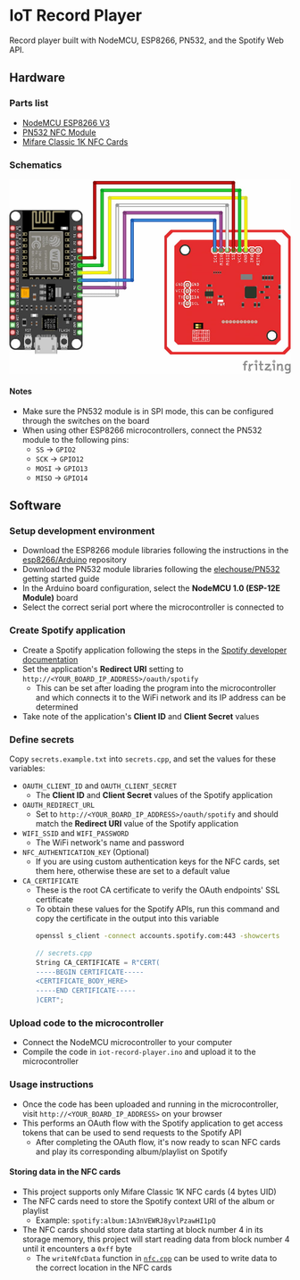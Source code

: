 # IoT Record Player

Record player built with NodeMCU, ESP8266, PN532, and the Spotify Web API.

## Hardware

### Parts list

- [NodeMCU ESP8266 V3](https://inventr.io/products/nodemcu-esp8266-v3-lua-ch340-wifi-development-board)
- [PN532 NFC Module](https://www.amazon.ca/dp/B083DY9F9K?psc=1&ref=ppx_yo2ov_dt_b_product_details)
- [Mifare Classic 1K NFC Cards](https://www.amazon.ca/dp/B07S63VT7X?ref=ppx_yo2ov_dt_b_product_details&th=1)

### Schematics

![Wiring Diagram](images/wiring-diagram.jpg)

#### Notes
- Make sure the PN532 module is in SPI mode, this can be configured through the switches on the board
- When using other ESP8266 microcontrollers, connect the PN532 module to the following pins:
  - `SS` -> `GPIO2`
  - `SCK` -> `GPIO12`
  - `MOSI` -> `GPIO13`
  - `MISO` -> `GPIO14`

## Software

### Setup development environment

- Download the ESP8266 module libraries following the instructions in the [esp8266/Arduino](https://github.com/esp8266/Arduino?tab=readme-ov-file#installing-with-boards-manager) repository
- Download the PN532 module libraries following the [elechouse/PN532](https://github.com/elechouse/PN532/tree/PN532_HSU?tab=readme-ov-file#getting-started) getting started guide
- In the Arduino board configuration, select the **NodeMCU 1.0 (ESP-12E Module)** board
- Select the correct serial port where the microcontroller is connected to

### Create Spotify application

- Create a Spotify application following the steps in the [Spotify developer documentation](https://developer.spotify.com/documentation/web-api/concepts/apps)
- Set the application's **Redirect URI** setting to `http://<YOUR_BOARD_IP_ADDRESS>/oauth/spotify`
  - This can be set after loading the program into the microcontroller and which connects it to the WiFi network and its IP address can be determined
- Take note of the application's **Client ID** and **Client Secret** values

### Define secrets

Copy `secrets.example.txt` into `secrets.cpp`, and set the values for these variables:

- `OAUTH_CLIENT_ID` and `OAUTH_CLIENT_SECRET`
  - The **Client ID** and **Client Secret** values of the Spotify application
- `OAUTH_REDIRECT_URL`
  - Set to `http://<YOUR_BOARD_IP_ADDRESS>/oauth/spotify` and should match the **Redirect URI** value of the Spotify application
- `WIFI_SSID` and `WIFI_PASSWORD`
  - The WiFi network's name and password
- `NFC_AUTHENTICATION_KEY` (Optional)
  - If you are using custom authentication keys for the NFC cards, set them here, otherwise these are set to a default value
- `CA_CERTIFICATE`
  - These is the root CA certificate to verify the OAuth endpoints' SSL certificate
  - To obtain these values for the Spotify APIs, run this command and copy the certificate in the output into this variable
    ```bash
    openssl s_client -connect accounts.spotify.com:443 -showcerts
    ```
    ```cpp
    // secrets.cpp
    String CA_CERTIFICATE = R"CERT(
    -----BEGIN CERTIFICATE-----
    <CERTIFICATE_BODY_HERE>
    -----END CERTIFICATE-----
    )CERT";
    ```

### Upload code to the microcontroller

- Connect the NodeMCU microcontroller to your computer
- Compile the code in `iot-record-player.ino` and upload it to the microcontroller

### Usage instructions

- Once the code has been uploaded and running in the microcontroller, visit `http://<YOUR_BOARD_IP_ADDRESS>` on your browser
- This performs an OAuth flow with the Spotify application to get access tokens that can be used to send requests to the Spotify API
  - After completing the OAuth flow, it's now ready to scan NFC cards and play its corresponding album/playlist on Spotify

#### Storing data in the NFC cards

- This project supports only Mifare Classic 1K NFC cards (4 bytes UID)
- The NFC cards need to store the Spotify context URI of the album or playlist
  - Example: `spotify:album:1A3nVEWRJ8yvlPzawHI1pQ`
- The NFC cards should store data starting at block number 4 in its storage memory, this project will start reading data from block number 4 until it encounters a `0xff` byte
  - The `writeNfcData` function in [`nfc.cpp`](nfc.cpp) can be used to write data to the correct location in the NFC cards

